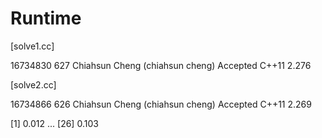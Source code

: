 # Runtime

[solve1.cc]

16734830    627 Chiahsun Cheng (chiahsun cheng)   Accepted  C++11   2.276

[solve2.cc]

16734866    626 Chiahsun Cheng (chiahsun cheng)   Accepted  C++11   2.269


[1] 0.012
...
[26] 0.103
